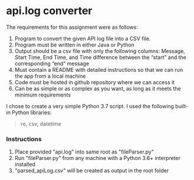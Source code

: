 # api.log converter

The requirements for this assignment were as follows:
1. Program to convert the given API log file into a CSV file.
2. Program must be written in either Java or Python
3. Output should be a csv file with only the following columns:  Message, Start Time, End Time, and Time difference between the “start” and the corresponding “end” message
4. Must contain a README with detailed instructions so that we can run the app from a local machine
5. Code must be hosted in github repository where we can access it
6. Can be as simple or as complex as you want, as long as it meets the minimum requirements

I chose to create a very simple Python 3.7 script. I used the following built-in Python libraries:
> re, csv, datetime

### Instructions
1. Place provided "api.log" into same root as "fileParser.py" 
2. Run "fileParser.py" from any machine with a Python 3.6+ interpreter installed
3. "parsed_apiLog.csv" will be created as output in the root folder

